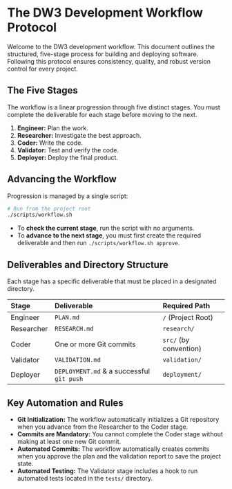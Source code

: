 # The DW3 Development Workflow Protocol

Welcome to the DW3 development workflow. This document outlines the structured, five-stage process for building and deploying software. Following this protocol ensures consistency, quality, and robust version control for every project.

## The Five Stages

The workflow is a linear progression through five distinct stages. You must complete the deliverable for each stage before moving to the next.

1.  **Engineer:** Plan the work.
2.  **Researcher:** Investigate the best approach.
3.  **Coder:** Write the code.
4.  **Validator:** Test and verify the code.
5.  **Deployer:** Deploy the final product.

## Advancing the Workflow

Progression is managed by a single script:

```bash
# Run from the project root
./scripts/workflow.sh
```

- To **check the current stage**, run the script with no arguments.
- To **advance to the next stage**, you must first create the required deliverable and then run `./scripts/workflow.sh approve`.

## Deliverables and Directory Structure

Each stage has a specific deliverable that must be placed in a designated directory.

| Stage      | Deliverable                                | Required Path        |
| :--------- | :----------------------------------------- | :------------------- |
| Engineer   | `PLAN.md`                                  | `/` (Project Root)   |
| Researcher | `RESEARCH.md`                              | `research/`          |
| Coder      | One or more Git commits                    | `src/` (by convention) |
| Validator  | `VALIDATION.md`                            | `validation/`        |
| Deployer   | `DEPLOYMENT.md` & a successful `git push`  | `deployment/`        |

## Key Automation and Rules

- **Git Initialization:** The workflow automatically initializes a Git repository when you advance from the Researcher to the Coder stage.
- **Commits are Mandatory:** You cannot complete the Coder stage without making at least one new Git commit.
- **Automated Commits:** The workflow automatically creates commits when you approve the plan and the validation report to save the project state.
- **Automated Testing:** The Validator stage includes a hook to run automated tests located in the `tests/` directory.
